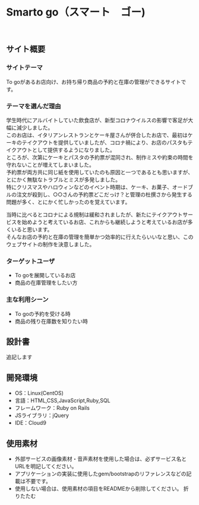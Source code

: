 # Smarto go（スマート　ゴー)
​
## サイト概要
### サイトテーマ
To goがあるお店向け、お持ち帰り商品の予約と在庫の管理ができるサイトです。
​
### テーマを選んだ理由
学生時代にアルバイトしていた飲食店が、新型コロナウイルスの影響で客足が大幅に減少しました。  
このお店は、イタリアンレストランとケーキ屋さんが併合したお店で、最初はケーキのテイクアウトを提供していましたが、コロナ禍により、お店のパスタもテイクアウトとして提供するようになりました。  
ところが、次第にケーキとパスタの予約票が混同され、制作ミスや約束の時間を守れないことが増えてしまいました。  
予約票が両方共に同じ紙を使用していたのも原因と一つであるとも思いますが、とにかく無駄なトラブルとミスが多発しました。  
特にクリスマスやハロウィンなどのイベント時期は、ケーキ、お菓子、オードブルの注文が殺到し、○○さんの予約票どこだっけ？と管理の杜撰さから発生する問題が多く、とにかく忙しかったのを覚えています。
  
当時に比べるとコロナによる規制は緩和されましたが、新たにテイクアウトサービスを始めようと考えているお店、これからも継続しようと考えているお店が多くいると思います。  
そんなお店の予約と在庫の管理を簡単かつ効率的に行えたらいいなと思い、このウェブサイトの制作を決意しました。
​
### ターゲットユーザ
- To goを展開しているお店
- 商品の在庫管理をしたい方
​
### 主な利用シーン
- To goの予約を受ける時
- 商品の残り在庫数を知りたい時
​
## 設計書
追記します
​
## 開発環境
- OS：Linux(CentOS)
- 言語：HTML,CSS,JavaScript,Ruby,SQL
- フレームワーク：Ruby on Rails
- JSライブラリ：jQuery
- IDE：Cloud9
​
## 使用素材
- 外部サービスの画像素材・音声素材を使用した場合は、必ずサービス名とURLを明記してください。
- アプリケーションの実装に使用したgem/bootstrapのリファレンスなどの記載は不要です。
- 使用しない場合は、使用素材の項目をREADMEから削除してください。
折りたたむ
